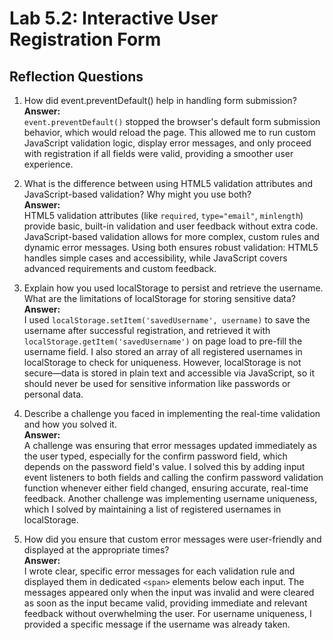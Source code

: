 # Lab 5.2: Interactive User Registration Form

## Reflection Questions
1. How did event.preventDefault() help in handling form submission?  
   **Answer:**  
   `event.preventDefault()` stopped the browser's default form submission behavior, which would reload the page. This allowed me to run custom JavaScript validation logic, display error messages, and only proceed with registration if all fields were valid, providing a smoother user experience.

2. What is the difference between using HTML5 validation attributes and JavaScript-based validation? Why might you use both?  
   **Answer:**  
   HTML5 validation attributes (like `required`, `type="email"`, `minlength`) provide basic, built-in validation and user feedback without extra code. JavaScript-based validation allows for more complex, custom rules and dynamic error messages. Using both ensures robust validation: HTML5 handles simple cases and accessibility, while JavaScript covers advanced requirements and custom feedback.

3. Explain how you used localStorage to persist and retrieve the username. What are the limitations of localStorage for storing sensitive data?  
   **Answer:**  
   I used `localStorage.setItem('savedUsername', username)` to save the username after successful registration, and retrieved it with `localStorage.getItem('savedUsername')` on page load to pre-fill the username field. I also stored an array of all registered usernames in localStorage to check for uniqueness. However, localStorage is not secure—data is stored in plain text and accessible via JavaScript, so it should never be used for sensitive information like passwords or personal data.

4. Describe a challenge you faced in implementing the real-time validation and how you solved it.  
   **Answer:**  
   A challenge was ensuring that error messages updated immediately as the user typed, especially for the confirm password field, which depends on the password field's value. I solved this by adding input event listeners to both fields and calling the confirm password validation function whenever either field changed, ensuring accurate, real-time feedback. Another challenge was implementing username uniqueness, which I solved by maintaining a list of registered usernames in localStorage.

5. How did you ensure that custom error messages were user-friendly and displayed at the appropriate times?  
   **Answer:**  
   I wrote clear, specific error messages for each validation rule and displayed them in dedicated `<span>` elements below each input. The messages appeared only when the input was invalid and were cleared as soon as the input became valid, providing immediate and relevant feedback without overwhelming the user. For username uniqueness, I provided a specific message if the username was already taken.